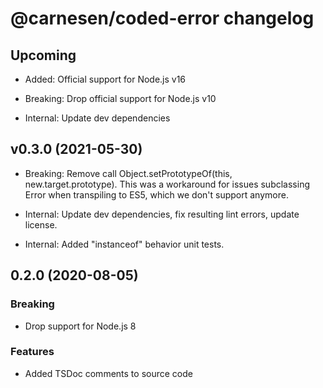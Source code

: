# **@carnesen/coded-error** changelog

## Upcoming

- Added: Official support for Node.js v16

- Breaking: Drop official support for Node.js v10

- Internal: Update dev dependencies

## v0.3.0 (2021-05-30)

- Breaking: Remove call Object.setPrototypeOf(this, new.target.prototype). This was a workaround for issues subclassing Error when transpiling to ES5, which we don't support anymore.

- Internal: Update dev dependencies, fix resulting lint errors, update license.

- Internal: Added "instanceof" behavior unit tests.

## 0.2.0 (2020-08-05)

### Breaking

- Drop support for Node.js 8

### Features

- Added TSDoc comments to source code
